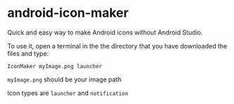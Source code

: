 # android-icon-maker
Quick and easy way to make Android icons without Android Studio.

To use it, open a terminal in the the directory that you have downloaded the files and type:

`IconMaker myImage.png launcher`

`myImage.png` should be your image path

Icon types are `launcher` and `notification`
